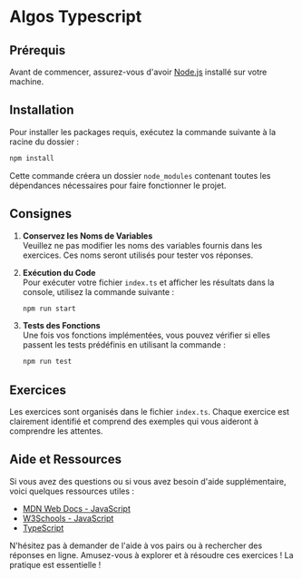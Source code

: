 # Algos Typescript

## Prérequis

Avant de commencer, assurez-vous d'avoir [Node.js](https://nodejs.org/) installé sur votre machine. 

## Installation

Pour installer les packages requis, exécutez la commande suivante à la racine du dossier :

```bash
npm install
```

Cette commande créera un dossier `node_modules` contenant toutes les dépendances nécessaires pour faire fonctionner le projet.

## Consignes

1. **Conservez les Noms de Variables**  
   Veuillez ne pas modifier les noms des variables fournis dans les exercices. Ces noms seront utilisés pour tester vos réponses.

2. **Exécution du Code**  
   Pour exécuter votre fichier `index.ts` et afficher les résultats dans la console, utilisez la commande suivante :

   ```bash
   npm run start
   ```

3. **Tests des Fonctions**  
   Une fois vos fonctions implémentées, vous pouvez vérifier si elles passent les tests prédéfinis en utilisant la commande :

   ```bash
   npm run test
   ```

## Exercices

Les exercices sont organisés dans le fichier `index.ts`. Chaque exercice est clairement identifié et comprend des exemples qui vous aideront à comprendre les attentes. 


## Aide et Ressources

Si vous avez des questions ou si vous avez besoin d'aide supplémentaire, voici quelques ressources utiles :

- [MDN Web Docs - JavaScript](https://developer.mozilla.org/fr/docs/Web/JavaScript)
- [W3Schools - JavaScript](https://www.w3schools.com/js/)
- [TypeScript](https://www.typescriptlang.org/fr/docs/handbook/typescript-in-5-minutes.html)



N'hésitez pas à demander de l'aide à vos pairs ou à rechercher des réponses en ligne. 
Amusez-vous à explorer et à résoudre ces exercices ! La pratique est essentielle !